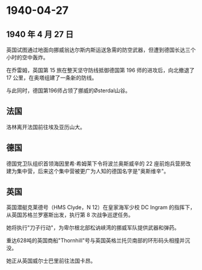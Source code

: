# 1940-04-27

## 1940 年 4 月 27 日

英国试图通过地面向挪威翁达尔斯内斯运送急需的防空武器，但遭到德国长达三个小时的空中轰炸。

在乔雷姆，英国第 15 旅在整天坚守防线抵御德国第 196
师的进攻后，向北撤退了 17 公里，在奥塔组建了一条新的防线。

与此同时，德国第196师占领了挪威的Østerdal山谷。

## 法国

洛林离开法国前往埃及亚历山大。

## 德国

德国党卫队组织首领海因里希·希姆莱下令将波兰奥斯威辛的 22
座前炮兵营房改建为集中营，后来这个集中营被更广为人知的德国名字是"奥斯维辛"。

## 英国

英国潜艇克莱德号（HMS Clyde，N 12）在皇家海军少校 DC Ingram
的指挥下，从英国苏格兰罗塞斯出发，执行第 8 次战争巡逻任务。

她将执行"刀子行动"，为卑尔根北部松讷峡湾的挪威军队提供武器和弹药。

重达628吨的英国商船"Thornhill"号与英国英格兰托贝南部的环形码头相撞并沉没。

她正从英国威尔士巴里前往法国卡昂。

